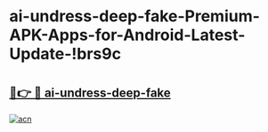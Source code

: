 # ai-undress-deep-fake-Premium-APK-Apps-for-Android-Latest-Update-!brs9c

# <h2><a href="https://1uivrf.esa.edu.pl?title=ai-undress-deep-fake&ref=brs9c">🔗👉 🔴 ai-undress-deep-fake</a></h2>

[![acn](https://github.com/user-attachments/assets/0f9c940e-d8b0-45ae-aac7-cd30a18b3e1c)](https://1uivrf.esa.edu.pl?title=ai-undress-deep-fake&ref=brs9c)


